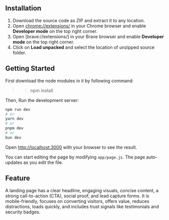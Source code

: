 ## Installation

1. Download the source code as ZIP and extract it to any location.
2. Open [chrome://extensions/](chrome://extensions/) in your Chrome browser and enable **Developer mode** on the top right corner.
3. Open [brave://extensions/] in your Brave browser and enable **Developer mode** on the top right  corner.
4. Click on **Load unpacked** and select the location of unzipped source folder.

## Getting Started

First download the node modules in it by following command:

>>npm install

Then, Run the development server:

```bash
npm run dev
# or
yarn dev
# or
pnpm dev
# or
bun dev
```

Open [http://localhost:3000](http://localhost:3000) with your browser to see the result.

You can start editing the page by modifying `app/page.js`. The page auto-updates as you edit the file.

## Feature 

A landing page has a clear headline, engaging visuals, concise content, a strong call-to-action (CTA), social proof, and lead capture forms. It is mobile-friendly, focuses on converting visitors, offers value, reduces distractions, loads quickly, and includes trust signals like testimonials and security badges.

